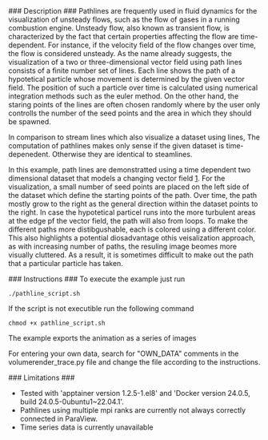 <div id="description" outline_label="Description" outline_indent="0" markdown="1">
### Description ###
Pathlines are frequently used in fluid dynamics for the visualization of unsteady flows, such as the flow of gases in a running combustion engine.
Unsteady flow, also known as transient flow, is characterized by the fact that certain properties affecting the flow are time-dependent.
For instance, if the velocity field of the flow changes over time, the flow is considered unsteady.
As the name already suggests, the visualization of a two or three-dimensional vector field using path lines consists of a finite number set of lines.
Each line shows the path of a hypotetical particle whose movement is determined by the given vector field.
The position of such a particle over time is calculated using numerical integration methods such as the euler method.
On the other hand, the staring points of the lines are often chosen randomly where by the user only controlls the number of the seed points and the area in which they should be spawned.

In comparison to stream lines which also visualize a dataset using lines, 
The computation of pathlines makes only sense if the given dataset is time-depenedent.
Otherwise they are identical to steamlines.

In this example, path lines are demonstratted using a time dependent two dimensional dataset that models a changing vector field [1](#reference_dataset).
For the visualization, a small number of seed points are placed on the left side of the dataset which define the starting points of the path.
Over time, the path mostly grow to the right as the general direction within the dataset points to the right.
In case the hypotetical particel runs into the more turbulent areas at the edge pf the vector field, the path will also from loops.
To make the different paths more distibgushable, each is colored using a different color.
This also highlights a potential diosadvantage othis veisalization approach, as with increasing number of paths, the resuling image beomes more visually cluttered.
As a result, it is sometimes difficult to make out the path that a particular particle has taken.
</div>
<div id="instructions" outline_label="Instructions" outline_indent="0" markdown="1">
### Instructions ###
To execute the example just run

```
./pathline_script.sh
```

If the script is not executible run the following command

```
chmod +x pathline_script.sh
```

The example exports the animation as a series of images

For entering your own data, search for "OWN_DATA" comments in the volumerender_trace.py file and change the file according to the instructions.


</div>
<div id="limitations" outline_label="Limitations" outline_indent="0" markdown="1">
### Limitations ###

- Tested with 'apptainer version 1.2.5-1.el8' and 'Docker version 24.0.5, build 24.0.5-0ubuntu1~22.04.1'.
- Pathlines using multiple mpi ranks are currently not always correctly connected in ParaView.
- Time series data is currently unavailable

</div>
